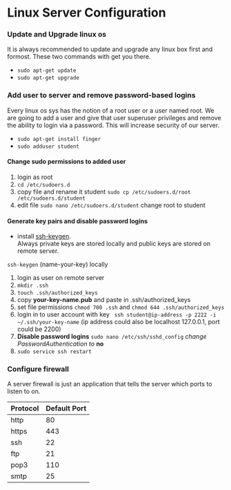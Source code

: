 # Linux Server Configuration 

### Update and Upgrade linux os 
It is always recommended to update and upgrade any linux box first and formost.  These two commands with get you there.
* `sudo apt-get update`  
* `sudo apt-get upgrade`

### Add user to server and remove password-based logins
Every linux os sys has the notion of a root user or a user named root.  We are going to add a user and give that user superuser privileges and remove the ability to login via a password.  This will increase security of our server.  
* `sudo apt-get install finger`
* `sudo adduser student`

#### Change sudo permissions to added user
1. login as root
2. `cd /etc/sudoers.d`
3. copy file and rename it student `sudo cp /etc/sudoers.d/root /etc/sudoers.d/student`
4. edit file `sudo nano /etc/sudoers.d/student` change root to student

#### Generate key pairs and disable password logins
* install [ssh-keygen](http://stackoverflow.com/questions/11771378/ssh-keygen-is-not-recognized-as-an-internal-or-external-command).  
Always private keys are stored locally and public keys are stored on remote server.

`ssh-keygen` (name-your-key) locally


1. login as user on remote server
2. `mkdir .ssh`
3. `touch .ssh/authorized_keys`
4. copy **your-key-name.pub** and paste in .ssh/authorized_keys
5. set file permissions `chmod 700 .ssh` and `chmod 644 .ssh/authorized_keys`
6. login in to user account with key ` ssh student@ip-address -p 2222 -i ~/.ssh/your-key-name`  (ip address could also be localhost 127.0.0.1, port could be 2200)
7. **Disable password logins** `sudo nano /etc/ssh/sshd_config`  *change PasswordAuthentication to* **no** 
8. `sudo service ssh restart`


### Configure firewall
A server firewall is just an application that tells the server which ports to listen to on.  

Protocol | Default Port
--- | ---
http | 80
https | 443
ssh | 22
ftp | 21
pop3 | 110 
smtp | 25 

